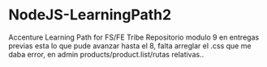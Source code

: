 # NodeJS-LearningPath2
Accenture Learning Path for FS/FE Tribe
Repositorio modulo 9
en entregas previas esta lo que pude avanzar hasta el 8, falta arreglar el .css que me daba error, en admin products/product.list/rutas relativas..
